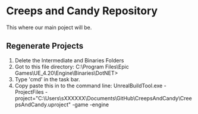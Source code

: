 # Creeps and Candy Repository
 This where our main poject will be.


## Regenerate Projects
1) Delete the Intermediate and Binaries Folders
2) Got to this file directory: C:\Program Files\Epic Games\UE_4.20\Engine\Binaries\DotNET>
3) Type 'cmd' in the task bar.
4) Copy paste this in to the command line: UnrealBuildTool.exe -ProjectFiles -project="C:\Users\sXXXXXX\Documents\GitHub\CreepsAndCandy\CreepsAndCandy.uproject" -game -engine
